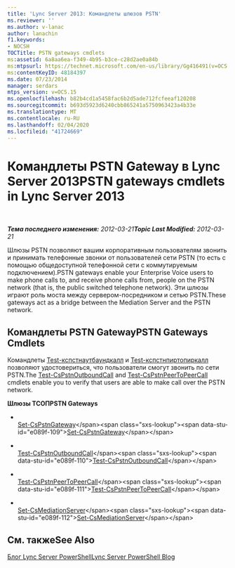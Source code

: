 ```yaml
---
title: 'Lync Server 2013: Командлеты шлюзов PSTN'
ms.reviewer: ''
ms.author: v-lanac
author: lanachin
f1.keywords:
- NOCSH
TOCTitle: PSTN gateways cmdlets
ms:assetid: 6a8aa6ea-f349-4b95-b3ce-c28d2ae0a84b
ms:mtpsurl: https://technet.microsoft.com/en-us/library/Gg416491(v=OCS.15)
ms:contentKeyID: 48184397
ms.date: 07/23/2014
manager: serdars
mtps_version: v=OCS.15
ms.openlocfilehash: b82b4cd1a5458fac6b2d5ade712fcfeeaf120208
ms.sourcegitcommit: b693d5923d6240cbb865241a5750963423a4b33e
ms.translationtype: MT
ms.contentlocale: ru-RU
ms.lasthandoff: 02/04/2020
ms.locfileid: "41724669"
---
```

<div data-xmlns="http://www.w3.org/1999/xhtml">

<div class="topic" data-xmlns="http://www.w3.org/1999/xhtml" data-msxsl="urn:schemas-microsoft-com:xslt" data-cs="http://msdn.microsoft.com/en-us/">

<div data-asp="http://msdn2.microsoft.com/asp">

# <a name="pstn-gateways-cmdlets-in-lync-server-2013"></a><span data-ttu-id="e089f-102">Командлеты PSTN Gateway в Lync Server 2013</span><span class="sxs-lookup"><span data-stu-id="e089f-102">PSTN gateways cmdlets in Lync Server 2013</span></span>

</div>

<div id="mainSection">

<div id="mainBody">

<span> </span>

<span data-ttu-id="e089f-103">_**Тема последнего изменения:** 2012-03-21_</span><span class="sxs-lookup"><span data-stu-id="e089f-103">_**Topic Last Modified:** 2012-03-21_</span></span>

<span data-ttu-id="e089f-104">Шлюзы PSTN позволяют вашим корпоративным пользователям звонить и принимать телефонные звонки от пользователей сети PSTN (то есть с помощью общедоступной телефонной сети с коммутируемым подключением).</span><span class="sxs-lookup"><span data-stu-id="e089f-104">PSTN gateways enable your Enterprise Voice users to make phone calls to, and receive phone calls from, people on the PSTN network (that is, the public switched telephone network).</span></span> <span data-ttu-id="e089f-105">Эти шлюзы играют роль моста между сервером-посредником и сетью PSTN.</span><span class="sxs-lookup"><span data-stu-id="e089f-105">These gateways act as a bridge between the Mediation Server and the PSTN network.</span></span>

<div>

## <a name="pstn-gateways-cmdlets"></a><span data-ttu-id="e089f-106">Командлеты PSTN Gateway</span><span class="sxs-lookup"><span data-stu-id="e089f-106">PSTN Gateways Cmdlets</span></span>

<span data-ttu-id="e089f-107">Командлеты [Test-кспстнаутбаундкалл](https://technet.microsoft.com/en-us/library/Gg398207(v=OCS.15)) и [Test-кспстнпиртопиркалл](https://technet.microsoft.com/en-us/library/Gg398662(v=OCS.15)) позволяют удостовериться, что пользователи смогут звонить по сети PSTN.</span><span class="sxs-lookup"><span data-stu-id="e089f-107">The [Test-CsPstnOutboundCall](https://technet.microsoft.com/en-us/library/Gg398207(v=OCS.15)) and [Test-CsPstnPeerToPeerCall](https://technet.microsoft.com/en-us/library/Gg398662(v=OCS.15)) cmdlets enable you to verify that users are able to make call over the PSTN network.</span></span>

<span data-ttu-id="e089f-108">**Шлюзы ТСОП**</span><span class="sxs-lookup"><span data-stu-id="e089f-108">**PSTN Gateways**</span></span>

  - <span></span>  
    <span data-ttu-id="e089f-109">[Set-CsPstnGateway](https://technet.microsoft.com/en-us/library/Gg398408(v=OCS.15))</span><span class="sxs-lookup"><span data-stu-id="e089f-109">[Set-CsPstnGateway](https://technet.microsoft.com/en-us/library/Gg398408(v=OCS.15))</span></span>

<!-- end list -->

  - <span></span>  
    <span data-ttu-id="e089f-110">[Test-CsPstnOutboundCall](https://technet.microsoft.com/en-us/library/Gg398207(v=OCS.15))</span><span class="sxs-lookup"><span data-stu-id="e089f-110">[Test-CsPstnOutboundCall](https://technet.microsoft.com/en-us/library/Gg398207(v=OCS.15))</span></span>

<!-- end list -->

  - <span></span>  
    <span data-ttu-id="e089f-111">[Test-CsPstnPeerToPeerCall](https://technet.microsoft.com/en-us/library/Gg398662(v=OCS.15))</span><span class="sxs-lookup"><span data-stu-id="e089f-111">[Test-CsPstnPeerToPeerCall](https://technet.microsoft.com/en-us/library/Gg398662(v=OCS.15))</span></span>

<!-- end list -->

  - <span></span>  
    <span data-ttu-id="e089f-112">[Set-CsMediationServer](https://technet.microsoft.com/en-us/library/Gg398213(v=OCS.15))</span><span class="sxs-lookup"><span data-stu-id="e089f-112">[Set-CsMediationServer](https://technet.microsoft.com/en-us/library/Gg398213(v=OCS.15))</span></span>

</div>

<div>

## <a name="see-also"></a><span data-ttu-id="e089f-113">См. также</span><span class="sxs-lookup"><span data-stu-id="e089f-113">See Also</span></span>


[<span data-ttu-id="e089f-114">Блог Lync Server PowerShell</span><span class="sxs-lookup"><span data-stu-id="e089f-114">Lync Server PowerShell Blog</span></span>](http://go.microsoft.com/fwlink/p/?linkid=203150)  
  

</div>

</div>

<span> </span>

</div>

</div>

</div>

